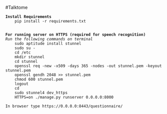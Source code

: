 #Talktome

<pre><code><b>Install Requirements </b>
	pip install -r requirements.txt


<b>For running server on HTTPS (required for speech recognition)</b>
<i>Run the following commands on terminal</i>
	sudo aptitude install stunnel
	sudo su -
	cd /etc
	mkdir stunnel
	cd stunnel
	openssl req -new -x509 -days 365 -nodes -out stunnel.pem -keyout stunnel.pem
	openssl gendh 2048 >> stunnel.pem
	chmod 600 stunnel.pem
	logout
	cd
	sudo stunnel4 dev_https
	HTTPS=on ./manage.py runserver 0.0.0.0:8000

In browser type https://0.0.0.0:8443/questionnaire/

</pre></code>
